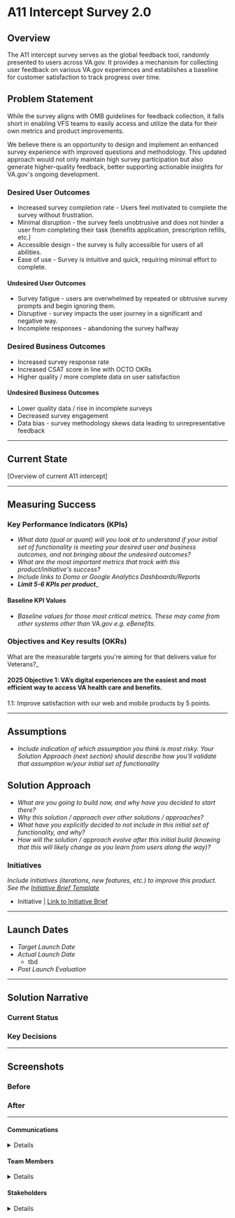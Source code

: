 
# A11 Intercept Survey 2.0

## Overview
The A11 intercept survey serves as the global feedback tool, randomly presented to users across VA.gov. It provides a mechanism for collecting user feedback on various VA.gov experiences and establishes a baseline for customer satisfaction to track progress over time.


## Problem Statement
While the survey aligns with OMB guidelines for feedback collection, it falls short in enabling VFS teams to easily access and utilize the data for their own metrics and product improvements.

We believe there is an opportunity to design and implement an enhanced survey experience with improved questions and methodology. This updated approach would not only maintain high survey participation but also generate higher-quality feedback, better supporting actionable insights for VA.gov's ongoing development.

### Desired User Outcomes
- Increased survey completion rate - Users feel motivated to complete the survey without frustration. 
- Minimal disruption - the survey feels unobtrusive and does not hinder a user from completing their task (benefits application, prescription refills, etc.)
- Accessible design - the survey is fully accessible for users of all abilities.
- Ease of use - Survey is intuitive and quick, requiring minimal effort to complete. 

#### Undesired User Outcomes
- Survey fatigue - users are overwhelmed by repeated or obtrusive survey prompts and begin ignoring them.
- Disruptive - survey impacts the user journey in a significant and negative way.
- Incomplete responses - abandoning the survey halfway

### Desired Business Outcomes
- Increased survey response rate
- Increased CSAT score in line with OCTO OKRs
- Higher quality / more complete data on user satisfaction

#### Undesired Business Outcomes
- Lower quality data / rise in incomplete surveys
- Decreased survey engagement
- Data bias - survey methodology skews data leading to unrepresentative feedback 

---
## Current State
[Overview of current A11 intercept]

---
## Measuring Success


### Key Performance Indicators (KPIs)
* *What data (qual or quant) will you look at to understand if your initial set of functionality is meeting your desired user and business outcomes, and not bringing about the undesired outcomes?*
* _What are the most important metrics that track with this product/initiative's success?_
* _Include links to Domo or Google Analytics Dashboards/Reports_
* _**Limit 5-6 KPIs per product**__


#### Baseline KPI Values
* _Baseline values for those most critical metrics. These may come from other systems other than VA.gov e.g. eBenefits._

### Objectives and Key results (OKRs)
What are the measurable targets you're aiming for that delivers value for Veterans?_

#### 2025 Objective 1: VA’s digital experiences are the easiest and most efficient way to access VA health care and benefits.
1.1: Improve satisfaction with our web and mobile products by 5 points.

---

## Assumptions
- *Include indication of which assumption you think is most risky. Your Solution Approach (next section) should describe how you'll validate that assumption w/your initial set of functionality*

## Solution Approach

- *What are you going to build now, and why have you decided to start there?*
- *Why this solution / approach over other solutions / approaches?*
- *What have you explicitly decided to not include in this initial set of functionality, and why?*
- *How will the solution / approach evolve after this initial build (knowing that this will likely change as you learn from users along the way)?*

### Initiatives
*Include initiatives (iterations, new features, etc.) to improve this product. See the [Initiative Brief Template](https://github.com/department-of-veterans-affairs/va.gov-team/blob/master/teams/vsa/product/initiative-brief-template.md)*

- Initiative | [Link to Initiative Brief](#)

--- 

## Launch Dates
- *Target Launch Date*
- *Actual Launch Date* 
  - tbd
- *Post Launch Evaluation*


---

## Solution Narrative

### Current Status

### Key Decisions

---
   
## Screenshots

### Before

### After

---

#### Communications

<details>

- Team Name: Veteran Support Crew
- GitHub Label: vsa-debt
- Slack channel: 


</details>

#### Team Members

<details>
 
 - DEPO Lead: 
 - PM: 
 - Engineering: 
 - Research/Design:
 
 
</details>


#### Stakeholders

<details>
 
 
</details>

